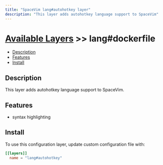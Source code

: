 ```yaml
---
title: "SpaceVim lang#autohotkey layer"
description: "This layer adds autohotkey language support to SpaceVim"
---
```


# [Available Layers](../../) >> lang#dockerfile

<!-- vim-markdown-toc GFM -->

- [Description](#description)
- [Features](#features)
- [Install](#install)

<!-- vim-markdown-toc -->

## Description

This layer adds autohotkey language support to SpaceVim.

## Features

- syntax highlighting

## Install

To use this configuration layer, update custom configuration file with:

```toml
[[layers]]
  name = "lang#autohotkey"
```


